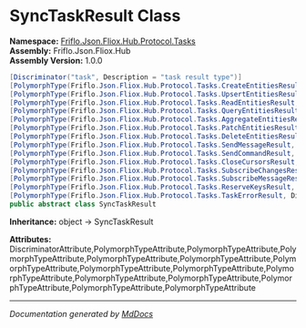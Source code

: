 ﻿<!--  
  <auto-generated>   
    The contents of this file were generated by a tool.  
    Changes to this file may be list if the file is regenerated  
  </auto-generated>   
-->

# SyncTaskResult Class

**Namespace:** [Friflo.Json.Fliox.Hub.Protocol.Tasks](../index.md)  
**Assembly:** Friflo.Json.Fliox.Hub  
**Assembly Version:** 1.0.0

```csharp
[Discriminator("task", Description = "task result type")]
[PolymorphType(Friflo.Json.Fliox.Hub.Protocol.Tasks.CreateEntitiesResult, Discriminant = "create")]
[PolymorphType(Friflo.Json.Fliox.Hub.Protocol.Tasks.UpsertEntitiesResult, Discriminant = "upsert")]
[PolymorphType(Friflo.Json.Fliox.Hub.Protocol.Tasks.ReadEntitiesResult, Discriminant = "read")]
[PolymorphType(Friflo.Json.Fliox.Hub.Protocol.Tasks.QueryEntitiesResult, Discriminant = "query")]
[PolymorphType(Friflo.Json.Fliox.Hub.Protocol.Tasks.AggregateEntitiesResult, Discriminant = "aggregate")]
[PolymorphType(Friflo.Json.Fliox.Hub.Protocol.Tasks.PatchEntitiesResult, Discriminant = "patch")]
[PolymorphType(Friflo.Json.Fliox.Hub.Protocol.Tasks.DeleteEntitiesResult, Discriminant = "delete")]
[PolymorphType(Friflo.Json.Fliox.Hub.Protocol.Tasks.SendMessageResult, Discriminant = "message")]
[PolymorphType(Friflo.Json.Fliox.Hub.Protocol.Tasks.SendCommandResult, Discriminant = "command")]
[PolymorphType(Friflo.Json.Fliox.Hub.Protocol.Tasks.CloseCursorsResult, Discriminant = "closeCursors")]
[PolymorphType(Friflo.Json.Fliox.Hub.Protocol.Tasks.SubscribeChangesResult, Discriminant = "subscribeChanges")]
[PolymorphType(Friflo.Json.Fliox.Hub.Protocol.Tasks.SubscribeMessageResult, Discriminant = "subscribeMessage")]
[PolymorphType(Friflo.Json.Fliox.Hub.Protocol.Tasks.ReserveKeysResult, Discriminant = "reserveKeys")]
[PolymorphType(Friflo.Json.Fliox.Hub.Protocol.Tasks.TaskErrorResult, Discriminant = "error")]
public abstract class SyncTaskResult
```

**Inheritance:** object → SyncTaskResult

**Attributes:** DiscriminatorAttribute,PolymorphTypeAttribute,PolymorphTypeAttribute,PolymorphTypeAttribute,PolymorphTypeAttribute,PolymorphTypeAttribute,PolymorphTypeAttribute,PolymorphTypeAttribute,PolymorphTypeAttribute,PolymorphTypeAttribute,PolymorphTypeAttribute,PolymorphTypeAttribute,PolymorphTypeAttribute,PolymorphTypeAttribute,PolymorphTypeAttribute

___

*Documentation generated by [MdDocs](https://github.com/ap0llo/mddocs)*
